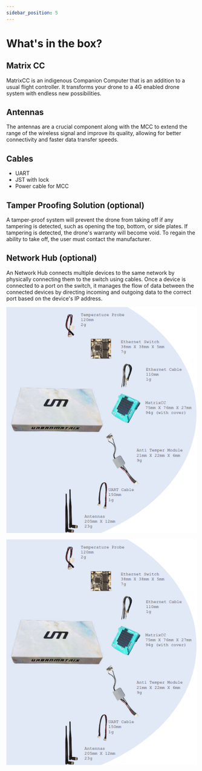 ```yaml
---
sidebar_position: 5
---
```


# What's in the box?

## Matrix CC

MatrixCC is an indigenous Companion Computer that is an addition to a usual flight controller. It transforms your drone to a 4G enabled drone system with endless new possibilities.

## Antennas

The antennas are a crucial component along with the MCC to extend the range of the wireless signal and improve its quality, allowing for better connectivity and faster data transfer speeds. 

## Cables

 - UART
 - JST with lock
 - Power cable for MCC 

## Tamper Proofing Solution (optional)

A tamper-proof system will prevent the drone from taking off if any tampering is detected, such as opening the top, bottom, or side plates. If tampering is detected, the drone's warranty will become void. To regain the ability to take off, the user must contact the manufacturer.

## Network Hub (optional)

An Network Hub connects multiple devices to the same network by physically connecting them to the switch using cables. Once a device is connected to a port on the switch, it manages the flow of data between the connected devices by directing incoming and outgoing data to the correct port based on the device's IP address.

![What's in the box](img/what's_in_the_box.png)

![What's in the box](img/what's_in_the_box.png)


